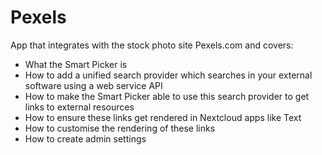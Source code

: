 # Pexels

App that integrates with the stock photo site Pexels.com and covers:
- What the Smart Picker is
- How to add a unified search provider which searches in your external software using a web service API
- How to make the Smart Picker able to use this search provider to get links to external resources
- How to ensure these links get rendered in Nextcloud apps like Text
- How to customise the rendering of these links
- How to create admin settings
